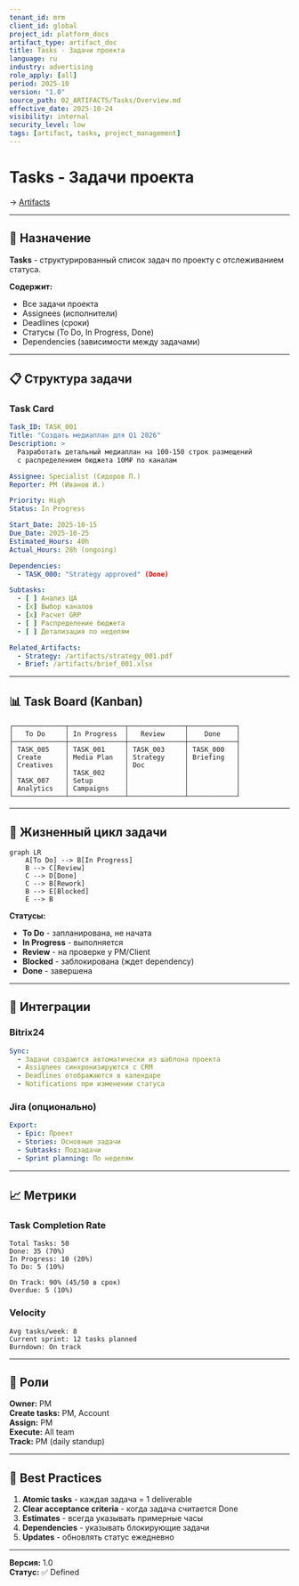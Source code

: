 ```yaml
---
tenant_id: mrm
client_id: global
project_id: platform_docs
artifact_type: artifact_doc
title: Tasks - Задачи проекта
language: ru
industry: advertising
role_apply: [all]
period: 2025-10
version: "1.0"
source_path: 02_ARTIFACTS/Tasks/Overview.md
effective_date: 2025-10-24
visibility: internal
security_level: low
tags: [artifact, tasks, project_management]
---
```


# Tasks - Задачи проекта

→ [Artifacts](../_README.md)

---

## 🎯 Назначение

**Tasks** - структурированный список задач по проекту с отслеживанием статуса.

**Содержит:**
- Все задачи проекта
- Assignees (исполнители)
- Deadlines (сроки)
- Статусы (To Do, In Progress, Done)
- Dependencies (зависимости между задачами)

---

## 📋 Структура задачи

### Task Card

```yaml
Task_ID: TASK_001
Title: "Создать медиаплан для Q1 2026"
Description: >
  Разработать детальный медиаплан на 100-150 строк размещений
  с распределением бюджета 10М₽ по каналам

Assignee: Specialist (Сидоров П.)
Reporter: PM (Иванов И.)

Priority: High
Status: In Progress

Start_Date: 2025-10-15
Due_Date: 2025-10-25
Estimated_Hours: 40h
Actual_Hours: 28h (ongoing)

Dependencies:
  - TASK_000: "Strategy approved" (Done)

Subtasks:
  - [ ] Анализ ЦА
  - [x] Выбор каналов
  - [x] Расчет GRP
  - [ ] Распределение бюджета
  - [ ] Детализация по неделям

Related_Artifacts:
  - Strategy: /artifacts/strategy_001.pdf
  - Brief: /artifacts/brief_001.xlsx
```

---

## 📊 Task Board (Kanban)

```
┌─────────────┬──────────────┬──────────────┬────────────┐
│   To Do     │ In Progress  │   Review     │    Done    │
├─────────────┼──────────────┼──────────────┼────────────┤
│ TASK_005    │ TASK_001     │ TASK_003     │ TASK_000   │
│ Create      │ Media Plan   │ Strategy     │ Briefing   │
│ Creatives   │              │ Doc          │            │
│             │ TASK_002     │              │            │
│ TASK_007    │ Setup        │              │            │
│ Analytics   │ Campaigns    │              │            │
└─────────────┴──────────────┴──────────────┴────────────┘
```

---

## 🔄 Жизненный цикл задачи

```mermaid
graph LR
    A[To Do] --> B[In Progress]
    B --> C[Review]
    C --> D[Done]
    C --> B[Rework]
    B --> E[Blocked]
    E --> B
```

**Статусы:**
- **To Do** - запланирована, не начата
- **In Progress** - выполняется
- **Review** - на проверке у PM/Client
- **Blocked** - заблокирована (ждет dependency)
- **Done** - завершена

---

## 🔗 Интеграции

### Bitrix24
```yaml
Sync:
  - Задачи создаются автоматически из шаблона проекта
  - Assignees синхронизируются с CRM
  - Deadlines отображаются в календаре
  - Notifications при изменении статуса
```

### Jira (опционально)
```yaml
Export:
  - Epic: Проект
  - Stories: Основные задачи
  - Subtasks: Подзадачи
  - Sprint planning: По неделям
```

---

## 📈 Метрики

### Task Completion Rate

```
Total Tasks: 50
Done: 35 (70%)
In Progress: 10 (20%)
To Do: 5 (10%)

On Track: 90% (45/50 в срок)
Overdue: 5 (10%)
```

### Velocity

```
Avg tasks/week: 8
Current sprint: 12 tasks planned
Burndown: On track
```

---

## 👥 Роли

**Owner:** PM  
**Create tasks:** PM, Account  
**Assign:** PM  
**Execute:** All team  
**Track:** PM (daily standup)

---

## 🎯 Best Practices

1. **Atomic tasks** - каждая задача = 1 deliverable
2. **Clear acceptance criteria** - когда задача считается Done
3. **Estimates** - всегда указывать примерные часы
4. **Dependencies** - указывать блокирующие задачи
5. **Updates** - обновлять статус ежедневно

---

**Версия:** 1.0  
**Статус:** ✅ Defined

